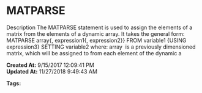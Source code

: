 # MATPARSE

Description The MATPARSE statement is used to assign the elements of a matrix from the elements of a dynamic array. It takes the general form: MATPARSE array{, expression1{, expression2}} FROM variable1 {USING expression3} SETTING variable2 where: array  is a previously dimensioned matrix, which will be assigned to from each element of the dynamic a  

**Created At:** 9/15/2017 12:09:41 PM  
**Updated At:** 11/27/2018 9:49:43 AM  

**Tags:**
<badge text='dynamic arrays' vertical='middle' />
